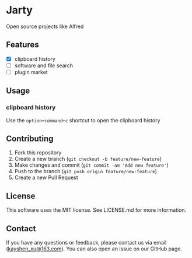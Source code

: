 # Jarty

Open source projects like Alfred


## Features

- [x] clipboard history
- [ ] software and file search
- [ ] plugin market

## Usage

### clipboard history

Use the `option+command+c` shortcut to open the clipboard history



## Contributing

1. Fork this repository
2. Create a new branch (`git checkout -b feature/new-feature`)
3. Make changes and commit (`git commit -am 'Add new feature'`)
4. Push to the branch (`git push origin feature/new-feature`)
5. Create a new Pull Request

## License

This software uses the MIT license. See LICENSE.md for more information.

## Contact

If you have any questions or feedback, please contact us via email (kayshen_xu@163.com). You can also open an issue on our GitHub page.




